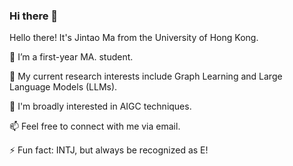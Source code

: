 ### Hi there 👋

<!--
**woshimajintao/woshimajintao** is a ✨ _special_ ✨ repository because its `README.md` (this file) appears on your GitHub profile.

Here are some ideas to get you started:

- 🔭 I’m currently working on ...
- 🌱 I’m currently learning ...
- 👯 I’m looking to collaborate on ...
- 🤔 I’m looking for help with ...
- 💬 Ask me about ...
- 📫 How to reach me: ...
- 😄 Pronouns: ...
- ⚡ Fun fact: ...
-->

Hello there! It's Jintao Ma from the University of Hong Kong.

🔭 I’m a first-year MA. student.

🌱 My current research interests include Graph Learning and Large Language Models (LLMs).

💌 I'm broadly interested in AIGC techniques.

📫 Feel free to connect with me via email.

⚡ Fun fact: INTJ, but always be recognized as E!
